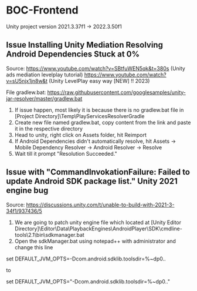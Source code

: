# BOC-Frontend

Unity project version 2021.3.37f1 -> 2022.3.50f1

## Issue Installing Unity Mediation Resolving Android Dependencies Stuck at 0%

Source:
https://www.youtube.com/watch?v=SBtfuWEN5qk&t=380s (Unity ads mediation levelplay tutorial)
https://www.youtube.com/watch?v=sU5njx1jn8w&t (Unity LevelPlay easy way [NEW] !! 2023)

File gradlew.bat: https://raw.githubusercontent.com/googlesamples/unity-jar-resolver/master/gradlew.bat

1. If issue happen, most likely it is because there is no gradlew.bat file in [Project Directory]\Temp\PlayServicesResolverGradle
2. Create new file named gradlew.bat, copy content from the link and paste it in the respective directory
3. Head to unity, right click on Assets folder, hit Reimport
4. If Android Dependencies didn't automatically resolve, hit Assets -> Mobile Dependency Resolver -> Android Resolver -> Resolve
5. Wait till it prompt "Resolution Succeeded."

## Issue with "CommandInvokationFailure: Failed to update Android SDK package list." Unity 2021 engine bug

Source: https://discussions.unity.com/t/unable-to-build-with-2021-3-34f1/937436/5

1. We are going to patch unity engine file which located at [Unity Editor Directory]\Editor\Data\PlaybackEngines\AndroidPlayer\SDK\cmdline-tools\2.1\bin\sdkmanager.bat
2. Open the sdkManager.bat using notepad++ with administrator and change this line

set DEFAULT_JVM_OPTS=-Dcom.android.sdklib.toolsdir=%~dp0\..

to

set DEFAULT_JVM_OPTS="-Dcom.android.sdklib.toolsdir=%~dp0\.."